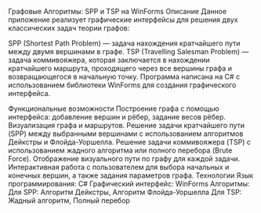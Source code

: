 Графовые Алгоритмы: SPP и TSP на WinForms
Описание
Данное приложение реализует графические интерфейсы для решения двух классических задач теории графов:

SPP (Shortest Path Problem) — задача нахождения кратчайшего пути между двумя вершинами в графе.
TSP (Travelling Salesman Problem) — задача коммивояжера, которая заключается в нахождении кратчайшего маршрута, проходящего через все вершины графа и возвращающегося в начальную точку.
Программа написана на C# с использованием библиотеки WinForms для создания графического интерфейса.

Функциональные возможности
Построение графа с помощью интерфейса: добавление вершин и рёбер, задание весов рёбер.
Визуализация графа и маршрутов.
Решение задачи кратчайшего пути (SPP) между выбранными вершинами с использованием алгоритмов Дейкстры и Флойда-Уоршелла.
Решение задачи коммивояжера (TSP) с использованием жадного алгоритма или полного перебора (Brute Force).
Отображение визуального пути по графу для каждой задачи.
Интерактивная работа с пользователем для выбора начальных и конечных вершин, а также задания параметров графа.
Технологии
Язык программирования: C#
Графический интерфейс: WinForms
Алгоритмы:
Для SPP: Алгоритм Дейкстры, Алгоритм Флойда-Уоршелла
Для TSP: Жадный алгоритм, Полный перебор
